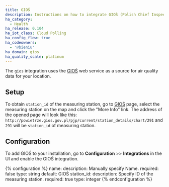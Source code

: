 ```yaml
---
title: GIOŚ
description: Instructions on how to integrate GIOŚ (Polish Chief Inspectorate Of Environmental Protection) air quality service into Home Assistant.
ha_category:
  - Health
ha_release: 0.104
ha_iot_class: Cloud Polling
ha_config_flow: true
ha_codeowners:
  - '@bieniu'
ha_domain: gios
ha_quality_scale: platinum
---
```


The `gios` integration uses the [GIOŚ](http://powietrze.gios.gov.pl/pjp/current) web service as a source for air quality data for your location.

## Setup

To obtain `station_id` of the measuring station, go to [GIOŚ](http://powietrze.gios.gov.pl/pjp/current) page, select the measuring station on the map and click the "More Info" link. The address of the opened page will look like this: `http://powietrze.gios.gov.pl/pjp/current/station_details/chart/291` and `291` will be `station_id` of measuring station.

## Configuration

To add GIOŚ to your installation, go to **Configuration** >> **Integrations** in the UI and enable the GIOŚ integration.

{% configuration %}
name:
  description: Manually specify Name.
  required: false
  type: string
  default: GIOŚ
station_id:
  description: Specify ID of the measuring station.
  required: true
  type: integer
{% endconfiguration %}
